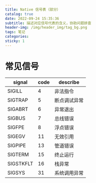 ```yaml
---
title: Native 信号表（部分）
catalog: true
date: 2022-09-24 15:35:36
subtitle: 描述对应信号代表的含义，协助问题排查
header-img: /img/header_img/tag_bg.png
tags: 笔记
categories: 
sticky: 1
---
```


# 常见信号

|   signal  |   code    |   describe    |
|   ---     |   ---     |   ---    |
|   SIGILL  |   4   |   非法指令    |
|   SIGTRAP |   5   |   断点调试异常 | 
|   SIGABRT |   6   |   异常退出    |
|   SIGBUS  |   7   |   总线错误    |
|   SIGFPE  |   8   |   浮点错误    |
|   SIGEGV  |   11  |   无效引用    |
|   SIGPIPE |   13  |   管道错误    |
|   SIGTERM |   15  |   终止运行    |
|   SIGSTKFLT|  16  |   栈异常      |
|   SIGSYS  |   31  |   系统调用异常 |





